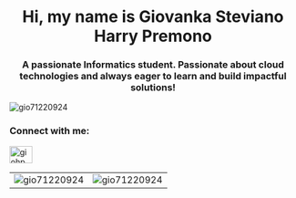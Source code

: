 <h1 align="center">Hi, my name is Giovanka Steviano Harry Premono</h1>
<h3 align="center">A passionate Informatics student. Passionate about cloud technologies and always eager to learn and build impactful solutions!</h3>

<p align="left">
  <img src="https://komarev.com/ghpvc/?username=gio71220924&label=Profile%20views&color=0e75b6&style=flat" alt="gio71220924" />
</p>

<h3 align="left">Connect with me:</h3>
<p align="left">
  <a href="https://www.linkedin.com/in/giohp" target="blank">
    <img align="center" src="https://raw.githubusercontent.com/rahuldkjain/github-profile-readme-generator/master/src/images/icons/Social/linked-in-alt.svg" alt="giohp" height="30" width="40" />
  </a>
</p>

<div align="center">
  <table>
    <tr>
      <td>
        <img src="https://github-readme-stats.vercel.app/api/top-langs/?username=Gio71220924&theme=monokai&show_icons=true&hide_border=true&layout=compact" alt="gio71220924" />
      </td>
      <td>
        <img src="![Gio71220924's Stats](https://github-readme-stats.vercel.app/api?username=Gio71220924&theme=monokai&show_icons=true&hide_border=true&count_private=true)" alt="gio71220924" />
      </td>
    </tr>
  </table>
</div>
